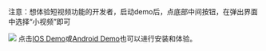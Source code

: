 注意：想体验短视频功能的开发者，启动demo后，点底部中间按钮，在弹出界面中选择“小视频”即可

![](//mc.qcloudimg.com/static/img/df7943ad211da82f8b0f40acee479377/xiaozhibodemo1.jpg)
点击[IOS Demo](https://itunes.apple.com/us/app/xiao-zhi-bo/id1132521667?l=zh&ls=1&mt=8)或[Android Demo](http://dldir1.qq.com/hudongzhibo/xiaozhibo/xiaozhibo.apk)也可以进行安装和体验。
